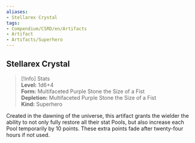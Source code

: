 ```yaml
---
aliases:
- Stellarex Crystal
tags:
- Compendium/CSRD/en/Artifacts
- Artifact
- Artifacts/Superhero
---
```


  
## Stellarex Crystal  
>[!info] Stats  
> **Level:** 1d6+4  
> **Form:** Multifaceted Purple Stone the Size of a Fist  
> **Depletion:** Multifaceted Purple Stone the Size of a Fist  
> **Kind:** Superhero
  
Created in the dawning of the universe, this artifact grants the wielder the ability to not only fully restore all their stat Pools, but also increase each Pool temporarily by 10 points. These extra points fade after twenty-four hours if not used.